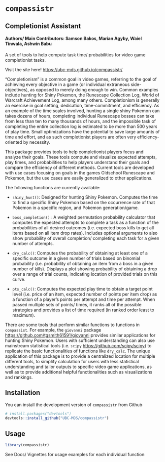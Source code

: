 
<!-- README.md is generated from README.Rmd. Please edit that file -->

# `compassistr`

## Completionist Assistant

#### Authors/ Main Contributors: Samson Bakos, Marian Agyby, Waiel Tinwala, Ashwin Babu

A set of tools to help compute task time/ probabilities for video game
completionist tasks.

Visit the site here! https://ubc-mds.github.io/compassistr/

“Completionism” is a common goal in video games, referring to the goal
of achieving every objective in a game (or individual extraneous
side-objectives), as opposed to merely doing enough to win. Common
examples include hunting for Shiny Pokemon, the Runescape Collection
Log, World of Warcraft Achievement Log, among many others. Completionism
is generally an exercise in goal setting, dedication, time-commitment,
and efficiency. As an example of the time scales involved, hunting a
single shiny Pokemon can takes dozens of hours, completing individual
Runescape bosses can take from less than ten to many thousands of hours,
and the impossible task of completing the entire collection log is
estimated to be more than 500 years of play time. Small optimizations
have the potential to save large amounts of time and effort, and as such
completionist players are often very efficiency-oriented by necessity.

This package provides tools to help completionist players focus and
analyze their goals. These tools compute and visualize expected
attempts, play times, and probabilities to help players understand their
goals and compare the efficiency of different methods. Current tools are
developed with use cases focusing on goals in the games Oldschool
Runescape and Pokemon, but the use cases are easily generalized to other
applications.

The following functions are currently available:

-   `shiny_hunt()`: Designed for hunting Shiny Pokemon. Computes the
    time to find a specific Shiny Pokemon based on the occurrence rate
    of that Pokemon in a specific region, and Pokemon generation/game.

-   `boss_completion():` A weighted permutation probability calculator
    that computes the expected attempts to complete a task as a function
    of the probabilities of all desired outcomes (i.e. expected boss
    kills to get all items based on all item drop rates). Includes
    optional arguments to also show probability of overall completion/
    completing each task for a given number of attempts.

-   `dry_calc()`: Computes the probability of obtaining at least one of
    a specific outcome in a given number of trials based on binomial
    probability (i.e. probability of obtaining an item from a boss in a
    given number of kills). Displays a plot showing probability of
    obtaining a drop over a range of trial counts, indicating location
    of provided trials on this curve.

-   `pts_calc()`: Computes the expected play time to obtain a target
    point level (i.e. price of an item, expected number of points per
    item drop) as a function of a player’s points per attempt and time
    per attempt. When passed multiple sets of points/ times, it ranks
    all of the possible strategies and provides a list of time required
    (in ranked order least to maximum).

There are some tools that perform similar functions to functions in
`compassist`. For example, the `giovanni` package
<https://github.com/tgsmith61591/giovanni> provides similar applications
for hunting Shiny Pokemon. Users with sufficient understanding can also
use mainstream statistical tools (i.e. `scipy`
<https://github.com/scipy/scipy>) to replicate the basic functionalities
of functions like `dry_calc`. The unique application of this package is
to provide a centralized location for multiple different tools, to
simplify calculation for users with less statistical understanding and
tailor outputs to specific video game applications, as well as to
provide additional helpful functionalities such as visualizations and
rankings.

## Installation

You can install the development version of `compassistr` from Github

``` r
# install.packages("devtools")
devtools::install_github("UBC-MDS/compassistr")
```

## Usage

``` r
library(compassistr)
```

See Docs/ Vignettes for usage examples for each individual function

